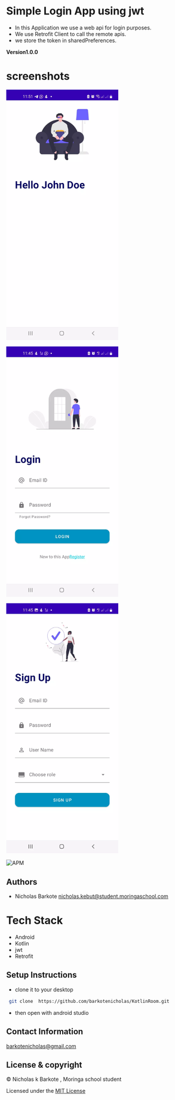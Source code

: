 # Simple Login App using jwt

- In this Application we use a web api for login purposes.
- We use Retrofit Client to call the remote apis.
- we store the token in sharedPreferences.

**Version1.0.0**

# screenshots

<img src="/screenshots/home.webp"
alt="Alt text"
title="Home Page"
style="display: inline-block; margin: 0 auto; max-width: 300px"/>

<img src="/screenshots/login.webp"
alt="Alt text"
title="Login Page"
style="display: inline-block; margin: 0 auto; max-width: 300px"/>

<img src="/screenshots/signup.webp"
alt="Alt text"
title="Sign Up"
style="display: inline-block; margin: 0 auto; max-width: 300px"/>

![APM](https://img.shields.io/apm/l/vim-mode)

## Authors

- Nicholas Barkote <nicholas.kebut@student.moringaschool.com>

# Tech Stack

- Android
- Kotlin
- jwt
- Retrofit

## Setup Instructions

* clone it to your desktop

```bash
 git clone  https://github.com/barkotenicholas/KotlinRoom.git
  ```

- then open with android studio

## Contact Information

<a href="mailto:barkotenicholas@gmail.com">barkotenicholas@gmail.com</a>

## License & copyright

© Nicholas k Barkote , Moringa school student

Licensed under the [MIT License](LICENSE)